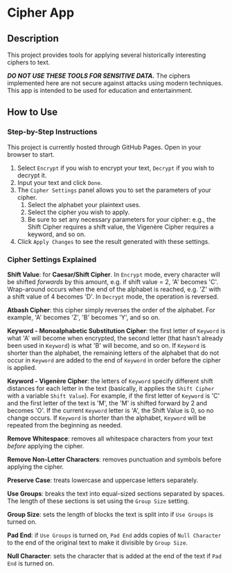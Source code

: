 # Cipher App 

## Description 

This project provides tools for applying several historically interesting ciphers to text. 

***DO NOT USE THESE TOOLS FOR SENSITIVE DATA.*** The ciphers implemented here are not secure against attacks using modern techniques. This app is intended to be used for education and entertainment. 

## How to Use 

### Step-by-Step Instructions 

This project is currently hosted through GitHub Pages. Open []() in your browser to start. 
1. Select `Encrypt` if you wish to encrypt your text, `Decrypt` if you wish to decrypt it. 
2. Input your text and click `Done`. 
3. The `Cipher Settings` panel allows you to set the parameters of your cipher. 
    1. Select the alphabet your plaintext uses. 
    2. Select the cipher you wish to apply. 
    3. Be sure to set any necessary parameters for your cipher: e.g., the Shift Cipher requires a shift value, the Vigenère Cipher requires a keyword, and so on. 
4. Click `Apply Changes` to see the result generated with these settings. 

### Cipher Settings Explained 

**Shift Value**: for **Caesar/Shift Cipher**. In `Encrypt` mode, every character will be shifted *forwards* by this amount, e.g. if shift value = 2, 'A' becomes 'C'. Wrap-around occurs when the end of the alphabet is reached, e.g. 'Z' with a shift value of 4 becomes 'D'. In `Decrypt` mode, the operation is reversed. 

**Atbash Cipher**: this cipher simply reverses the order of the alphabet. For example, 'A' becomes 'Z', 'B' becomes 'Y', and so on. 

**Keyword - Monoalphabetic Substitution Cipher**: the first letter of `Keyword` is what 'A' will become when encrypted, the second letter (that hasn't already been used in `Keyword`) is what 'B' will become, and so on. If `Keyword` is shorter than the alphabet, the remaining letters of the alphabet that do not occur in `Keyword` are added to the end of `Keyword` in order before the cipher is applied. 

**Keyword - Vigenère Cipher**: the letters of `Keyword` specify different shift distances for each letter in the text (basically, it applies the `Shift Cipher` with a variable `Shift Value`). For example, if the first letter of `Keyword` is 'C' and the first letter of the text is 'M', the 'M' is shifted forward by 2 and becomes 'O'. If the current `Keyword` letter is 'A', the Shift Value is 0, so no change occurs. If `Keyword` is shorter than the alphabet, `Keyword` will be repeated from the beginning as needed. 

**Remove Whitespace**: removes all whitespace characters from your text *before* applying the cipher. 

**Remove Non-Letter Characters**: removes punctuation and symbols before applying the cipher. 

**Preserve Case**: treats lowercase and uppercase letters separately. 

**Use Groups**: breaks the text into equal-sized sections separated by spaces. The length of these sections is set using the `Group Size` setting. 

**Group Size**: sets the length of blocks the text is split into if `Use Groups` is turned on. 

**Pad End**: if `Use Groups` is turned on, `Pad End` adds copies of `Null Character` to the end of the original text to make it divisible by `Group Size`. 

**Null Character**: sets the character that is added at the end of the text if `Pad End` is turned on. 

